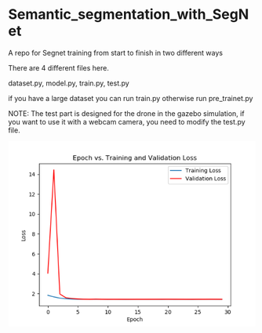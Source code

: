 # Semantic_segmentation_with_SegNet
A repo for Segnet training from start to finish in two different ways

There are 4 different files here.

dataset.py, model.py, train.py, test.py

if you have a large dataset you can run train.py otherwise run pre_trainet.py

NOTE: The test part is designed for the drone in the gazebo simulation, if you want to use it with a webcam camera, you need to modify the test.py file.


![loss_tablo_görüntü](training_validation_loss.png)
